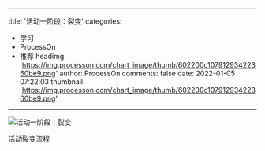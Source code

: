 
---
title: '活动一阶段：裂变'
categories: 
 - 学习
 - ProcessOn
 - 推荐
headimg: 'https://img.processon.com/chart_image/thumb/602200c10791293422360be9.png'
author: ProcessOn
comments: false
date: 2022-01-05 07:22:03
thumbnail: 'https://img.processon.com/chart_image/thumb/602200c10791293422360be9.png'
---

<div>   
<img class="thumb" alt="活动一阶段：裂变" src="https://img.processon.com/chart_image/thumb/602200c10791293422360be9.png" referrerpolicy="no-referrer">
<p>活动裂变流程</p>  
</div>
            